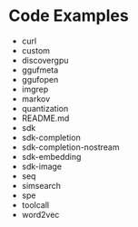 # Code Examples

* curl
* custom
* discovergpu
* ggufmeta
* ggufopen
* imgrep
* markov
* quantization
* README.md
* sdk
* sdk-completion
* sdk-completion-nostream
* sdk-embedding
* sdk-image
* seq
* simsearch
* spe
* toolcall
* word2vec

